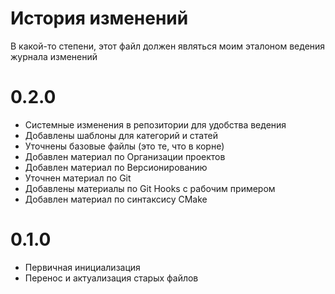 # История изменений

В какой-то степени, этот файл должен являться моим эталоном ведения журнала изменений

# 0.2.0

* Системные изменения в репозитории для удобства ведения
* Добавлены шаблоны для категорий и статей
* Уточнены базовые файлы (это те, что в корне)
* Добавлен материал по Организации проектов
* Добавлен материал по Версионированию
* Уточнен материал по Git
* Добавлены материалы по Git Hooks с рабочим примером
* Добавлен материал по синтаксису CMake

# 0.1.0

* Первичная инициализация
* Перенос и актуализация старых файлов

